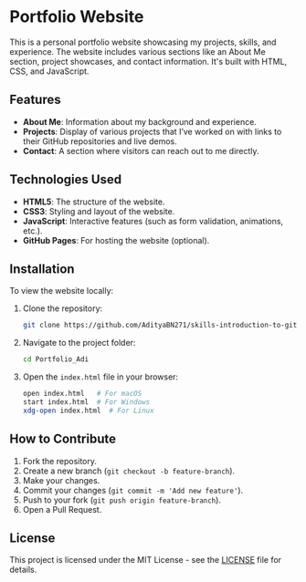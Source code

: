 # Portfolio Website

This is a personal portfolio website showcasing my projects, skills, and experience. The website includes various sections like an About Me section, project showcases, and contact information. It's built with HTML, CSS, and JavaScript.

## Features

- **About Me**: Information about my background and experience.
- **Projects**: Display of various projects that I’ve worked on with links to their GitHub repositories and live demos.
- **Contact**: A section where visitors can reach out to me directly.

## Technologies Used

- **HTML5**: The structure of the website.
- **CSS3**: Styling and layout of the website.
- **JavaScript**: Interactive features (such as form validation, animations, etc.).
- **GitHub Pages**: For hosting the website (optional).

## Installation

To view the website locally:

1. Clone the repository:

    ```bash
    git clone https://github.com/AdityaBN271/skills-introduction-to-github/new/Rd_infro_technology/Portfolio_Adi
    ```

2. Navigate to the project folder:

    ```bash
    cd Portfolio_Adi
    ```

3. Open the `index.html` file in your browser:

    ```bash
    open index.html   # For macOS
    start index.html  # For Windows
    xdg-open index.html  # For Linux
    ```

## How to Contribute

1. Fork the repository.
2. Create a new branch (`git checkout -b feature-branch`).
3. Make your changes.
4. Commit your changes (`git commit -m 'Add new feature'`).
5. Push to your fork (`git push origin feature-branch`).
6. Open a Pull Request.

## License

This project is licensed under the MIT License - see the [LICENSE](LICENSE) file for details.
